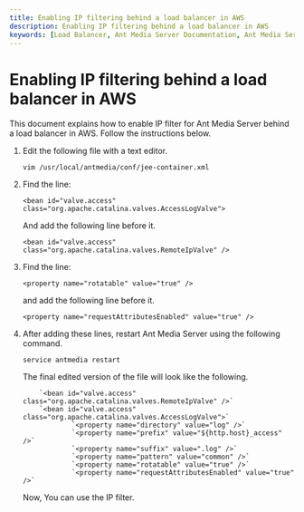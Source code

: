 ```yaml
---
title: Enabling IP filtering behind a load balancer in AWS 
description: Enabling IP filtering behind a load balancer in AWS
keywords: [Load Balancer, Ant Media Server Documentation, Ant Media Server Tutorials]
---
```


# Enabling IP filtering behind a load balancer in AWS

This document explains how to enable IP filter for Ant Media Server behind a load balancer in AWS. Follow the instructions below.

1.  Edit the following file with a text editor.
    
    ```vim /usr/local/antmedia/conf/jee-container.xml```
    

2.  Find the line:
    
    ```<bean id="valve.access" class="org.apache.catalina.valves.AccessLogValve">```
    
    And add the following line before it.
    
    ```<bean id="valve.access" class="org.apache.catalina.valves.RemoteIpValve" />```
    

3.  Find the line:
    
    ```<property name="rotatable" value="true" />```
    
    and add the following line before it.
    
    ```<property name="requestAttributesEnabled" value="true" />```
    

4.  After adding these lines, restart Ant Media Server using the following command.
    
    ```service antmedia restart```
    
    The final edited version of the file will look like the following.
    
            `<bean id="valve.access" class="org.apache.catalina.valves.RemoteIpValve" />`
            `<bean id="valve.access" class="org.apache.catalina.valves.AccessLogValve">`
                    `<property name="directory" value="log" />`
                    `<property name="prefix" value="${http.host}_access" />`
                    `<property name="suffix" value=".log" />`
                    `<property name="pattern" value="common" />`
                    `<property name="rotatable" value="true" />`
                    `<property name="requestAttributesEnabled" value="true" />`
    
    Now, You can use the IP filter.